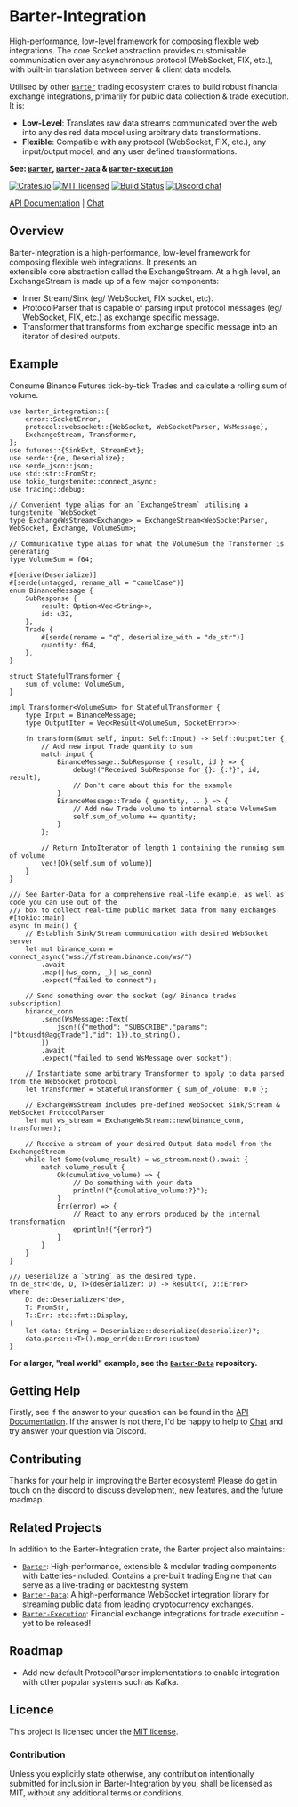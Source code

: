# Barter-Integration

High-performance, low-level framework for composing flexible web integrations. The core Socket abstraction
provides customisable communication over any asynchronous protocol (WebSocket, FIX, etc.), with built-in translation
between server & client data models.

Utilised by other [`Barter`] trading ecosystem crates to build robust financial exchange integrations,
primarily for public data collection & trade execution. It is:
* **Low-Level**: Translates raw data streams communicated over the web into any desired data model using arbitrary data transformations.
* **Flexible**: Compatible with any protocol (WebSocket, FIX, etc.), any input/output model, and any user defined transformations. 

**See: [`Barter`], [`Barter-Data`] & [`Barter-Execution`]**

[![Crates.io][crates-badge]][crates-url]
[![MIT licensed][mit-badge]][mit-url]
[![Build Status][actions-badge]][actions-url]
[![Discord chat][discord-badge]][discord-url]

[crates-badge]: https://img.shields.io/crates/v/barter-integration.svg
[crates-url]: https://crates.io/crates/barter-integration

[mit-badge]: https://img.shields.io/badge/license-MIT-blue.svg
[mit-url]: https://gitlab.com/open-source-keir/financial-modelling/trading/barter-integration-rs/-/blob/main/LICENCE

[actions-badge]: https://gitlab.com/open-source-keir/financial-modelling/trading/barter-integration-rs/badges/-/blob/main/pipeline.svg
[actions-url]: https://gitlab.com/open-source-keir/financial-modelling/trading/barter-integration-rs/-/commits/main

[discord-badge]: https://img.shields.io/discord/910237311332151317.svg?logo=discord&style=flat-square
[discord-url]: https://discord.gg/wE7RqhnQMV

[API Documentation] | [Chat]

[`Barter`]: https://crates.io/crates/barter
[`Barter-Data`]: https://crates.io/crates/barter-data
[`Barter-Execution`]: https://crates.io/crates/barter-execution
[API Documentation]: https://docs.rs/barter-data/latest/barter_integration
[Chat]: https://discord.gg/wE7RqhnQMV

## Overview
Barter-Integration is a high-performance, low-level framework for composing flexible web integrations. It presents an  
extensible core abstraction called the ExchangeStream. At a high level, an ExchangeStream is made up of a few 
major components:
* Inner Stream/Sink (eg/ WebSocket, FIX socket, etc).
* ProtocolParser that is capable of parsing input protocol messages (eg/ WebSocket, FIX, etc.) as exchange
  specific message. 
* Transformer that transforms from exchange specific message into an iterator of desired outputs.

## Example
Consume Binance Futures tick-by-tick Trades and calculate a rolling sum of volume.

```rust,no_run
use barter_integration::{
    error::SocketError,
    protocol::websocket::{WebSocket, WebSocketParser, WsMessage},
    ExchangeStream, Transformer,
};
use futures::{SinkExt, StreamExt};
use serde::{de, Deserialize};
use serde_json::json;
use std::str::FromStr;
use tokio_tungstenite::connect_async;
use tracing::debug;

// Convenient type alias for an `ExchangeStream` utilising a tungstenite `WebSocket`
type ExchangeWsStream<Exchange> = ExchangeStream<WebSocketParser, WebSocket, Exchange, VolumeSum>;

// Communicative type alias for what the VolumeSum the Transformer is generating
type VolumeSum = f64;

#[derive(Deserialize)]
#[serde(untagged, rename_all = "camelCase")]
enum BinanceMessage {
    SubResponse {
        result: Option<Vec<String>>,
        id: u32,
    },
    Trade {
        #[serde(rename = "q", deserialize_with = "de_str")]
        quantity: f64,
    },
}

struct StatefulTransformer {
    sum_of_volume: VolumeSum,
}

impl Transformer<VolumeSum> for StatefulTransformer {
    type Input = BinanceMessage;
    type OutputIter = Vec<Result<VolumeSum, SocketError>>;

    fn transform(&mut self, input: Self::Input) -> Self::OutputIter {
        // Add new input Trade quantity to sum
        match input {
            BinanceMessage::SubResponse { result, id } => {
                debug!("Received SubResponse for {}: {:?}", id, result);
                // Don't care about this for the example
            }
            BinanceMessage::Trade { quantity, .. } => {
                // Add new Trade volume to internal state VolumeSum
                self.sum_of_volume += quantity;
            }
        };

        // Return IntoIterator of length 1 containing the running sum of volume
        vec![Ok(self.sum_of_volume)]
    }
}

/// See Barter-Data for a comprehensive real-life example, as well as code you can use out of the
/// box to collect real-time public market data from many exchanges.
#[tokio::main]
async fn main() {
    // Establish Sink/Stream communication with desired WebSocket server
    let mut binance_conn = connect_async("wss://fstream.binance.com/ws/")
        .await
        .map(|(ws_conn, _)| ws_conn)
        .expect("failed to connect");

    // Send something over the socket (eg/ Binance trades subscription)
    binance_conn
        .send(WsMessage::Text(
            json!({"method": "SUBSCRIBE","params": ["btcusdt@aggTrade"],"id": 1}).to_string(),
        ))
        .await
        .expect("failed to send WsMessage over socket");

    // Instantiate some arbitrary Transformer to apply to data parsed from the WebSocket protocol
    let transformer = StatefulTransformer { sum_of_volume: 0.0 };

    // ExchangeWsStream includes pre-defined WebSocket Sink/Stream & WebSocket ProtocolParser
    let mut ws_stream = ExchangeWsStream::new(binance_conn, transformer);

    // Receive a stream of your desired Output data model from the ExchangeStream
    while let Some(volume_result) = ws_stream.next().await {
        match volume_result {
            Ok(cumulative_volume) => {
                // Do something with your data
                println!("{cumulative_volume:?}");
            }
            Err(error) => {
                // React to any errors produced by the internal transformation
                eprintln!("{error}")
            }
        }
    }
}

/// Deserialize a `String` as the desired type.
fn de_str<'de, D, T>(deserializer: D) -> Result<T, D::Error>
where
    D: de::Deserializer<'de>,
    T: FromStr,
    T::Err: std::fmt::Display,
{
    let data: String = Deserialize::deserialize(deserializer)?;
    data.parse::<T>().map_err(de::Error::custom)
}
```
**For a larger, "real world" example, see the [`Barter-Data`] repository.**

## Getting Help
Firstly, see if the answer to your question can be found in the [API Documentation]. If the answer is not there, I'd be
happy to help to [Chat] and try answer your question via Discord.

## Contributing
Thanks for your help in improving the Barter ecosystem! Please do get in touch on the discord to discuss
development, new features, and the future roadmap.

## Related Projects
In addition to the Barter-Integration crate, the Barter project also maintains:
* [`Barter`]: High-performance, extensible & modular trading components with batteries-included. Contains a
  pre-built trading Engine that can serve as a live-trading or backtesting system.
* [`Barter-Data`]: A high-performance WebSocket integration library for streaming public data from leading 
  cryptocurrency exchanges.
* [`Barter-Execution`]: Financial exchange integrations for trade execution - yet to be released!

## Roadmap
* Add new default ProtocolParser implementations to enable integration with other popular systems such as Kafka. 

## Licence
This project is licensed under the [MIT license].

[MIT license]: https://gitlab.com/open-source-keir/financial-modelling/trading/barter-data-rs/-/blob/main/LICENSE

### Contribution
Unless you explicitly state otherwise, any contribution intentionally submitted
for inclusion in Barter-Integration by you, shall be licensed as MIT, without any additional
terms or conditions.
